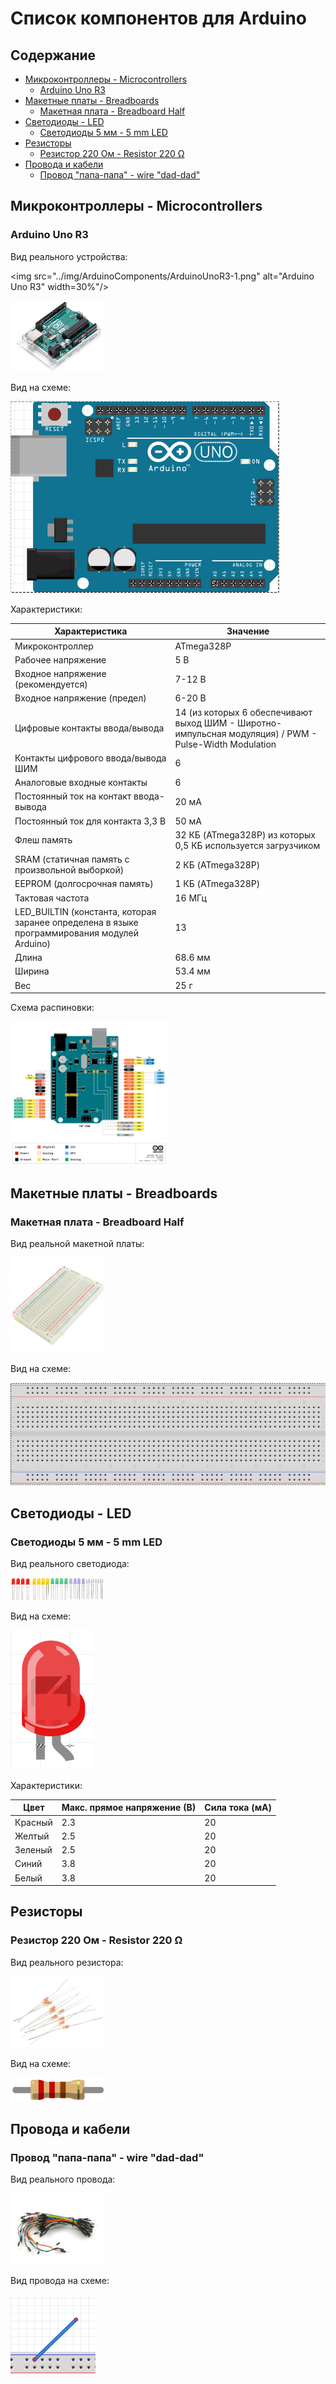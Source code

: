 <h1>Список компонентов для Arduino</h1>

<h2>Содержание</h2>

- [Микроконтроллеры - Microcontrollers](#микроконтроллеры---microcontrollers)
  - [Arduino Uno R3](#arduino-uno-r3)
- [Макетные платы - Breadboards](#макетные-платы---breadboards)
  - [Макетная плата - Breadboard Half](#макетная-плата---breadboard-half)
- [Светодиоды - LED](#светодиоды---led)
  - [Светодиоды 5 мм - 5 mm LED](#светодиоды-5-мм---5-mm-led)
- [Резисторы](#резисторы)
  - [Резистор 220 Ом - Resistor 220 Ω](#резистор-220-ом---resistor-220-ω)
- [Провода и кабели](#провода-и-кабели)
  - [Провод "папа-папа" - wire "dad-dad"](#провод-папа-папа---wire-dad-dad)

## Микроконтроллеры - Microcontrollers
### Arduino Uno R3

Вид реального устройства:

<img src="../img/ArduinoComponents/ArduinoUnoR3-1.png" alt="Arduino Uno R3" width=30%"/>

<img src="../img/ArduinoComponents/ArduinoUnoR3-2.png" alt="Arduino Uno R3" width="30%"/>

Вид на схеме:

<img src="../img/ArduinoComponents/ArduinoUnoR3-Schema.png" alt="Arduino Uno R3 - Схема"/>

Характеристики:

| Характеристика                                                                               | Значение                                                                                               |
| -------------------------------------------------------------------------------------------- | ------------------------------------------------------------------------------------------------------ |
| Микроконтроллер                                                                              | ATmega328P                                                                                             |
| Рабочее напряжение                                                                           | 5 В                                                                                                    |
| Входное напряжение (рекомендуется)                                                           | 7-12 В                                                                                                 |
| Входное напряжение (предел)                                                                  | 6-20 В                                                                                                 |
| Цифровые контакты ввода/вывода                                                               | 14 (из которых 6 обеспечивают выход ШИМ - Широтно-импульсная модуляция) / PWM - Pulse-Width Modulation |
| Контакты цифрового ввода/вывода ШИМ                                                          | 6                                                                                                      |
| Аналоговые входные контакты                                                                  | 6                                                                                                      |
| Постоянный ток на контакт ввода-вывода                                                       | 20 мА                                                                                                  |
| Постоянный ток для контакта 3,3 В                                                            | 50 мА                                                                                                  |
| Флеш память                                                                                  | 32 КБ (ATmega328P) из которых 0,5 КБ используется загрузчиком                                          |
| SRAM (статичная память с произвольной выборкой)                                              | 2 КБ (ATmega328P)                                                                                      |
| EEPROM (долгосрочная память)                                                                 | 1 КБ (ATmega328P)                                                                                      |
| Тактовая частота                                                                             | 16 МГц                                                                                                 |
| LED_BUILTIN (константа, которая заранее определена в языке программирования модулей Arduino) | 13                                                                                                     |
| Длина                                                                                        | 68.6 мм                                                                                                |
| Ширина                                                                                       | 53.4 мм                                                                                                |
| Вес                                                                                          | 25 г                                                                                                   |

Схема распиновки:

<img src="../img/ArduinoComponents/ArduinoUnoR3-pinout.png" alt="Arduino Uno R3 - Схема распиновки" width="50%"/>

## Макетные платы - Breadboards
### Макетная плата - Breadboard Half

Вид реальной макетной платы:

<img src="../img/ArduinoComponents/Breadboard-Half.png" alt="Макетная плата - Breadboard Half" width="30%" />

Вид на схеме:

<img src="../img/ArduinoComponents/Breadboard-Schema.png" alt="Макетная плата на схеме"/>

## Светодиоды - LED
### Светодиоды 5 мм - 5 mm LED

Вид реального светодиода:

<img src="../img/ArduinoComponents/LED%205mm.png" alt="LED 5 mm" width="30%" />

Вид на схеме:

<img src="../img/ArduinoComponents/LED%205mm-Schema.png" alt="LED 5 mm - схема"/>

Характеристики:

|Цвет|Макс. прямое напряжение (В)|Сила тока (мА)|
|---|---|---|
|Красный|2.3|20|
|Желтый|2.5|20|
|Зеленый|2.5|20|
|Синий|3.8|20|
|Белый|3.8|20|

## Резисторы
### Резистор 220 Ом - Resistor 220 Ω

Вид реального резистора:

<img src="../img/ArduinoComponents/Resistor-220.png" alt="Резистор 220 Ом" width="30%" />

Вид на схеме:

<img src="../img/ArduinoComponents/Resistor-220-Schema.png" alt="Резистор 220 Ом - схема" width="30%" />

## Провода и кабели
### Провод "папа-папа" - wire "dad-dad"

Вид реального провода:

<img src="../img/ArduinoComponents/Wire-dad-dad.png" alt="Провод папа-папа" width="30%" />

Вид провода на схеме:

<img src="../img/ArduinoComponents/Wire-dad-dad-Schema.png" alt="Провод папа-папа - схема"/>